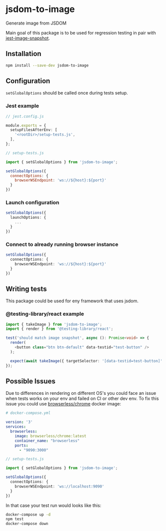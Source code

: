 # jsdom-to-image
Generate image from JSDOM

Main goal of this package is to be used for regression testing in pair with [jest-image-snapshot](https://github.com/americanexpress/jest-image-snapshot).

## Installation

```bash
npm install --save-dev jsdom-to-image
```

## Configuration

`setGlobalOptions` should be called once during tests setup.

### Jest example

```ts
// jest.config.js

module.exports = {
  setupFilesAfterEnv: [
    '<rootDir>/setup-tests.js',
  ],
};
```

```js
// setup-tests.js

import { setGlobalOptions } from 'jsdom-to-image';

setGlobalOptions({
  connectOptions: {
    browserWSEndpoint: 'ws://${host}:${port}'
  }
})
```

### Launch configuration

```ts
setGlobalOptions({
  launchOptions: {
    ...
  }
})
```

### Connect to already running browser instance

```ts
setGlobalOptions({
  connectOptions: {
    browserWSEndpoint: 'ws://${host}:${port}'
  }
})
```

## Writing tests

This package could be used for eny framework that uses jsdom.

### @testing-library/react example

```ts
import { takeImage } from 'jsdom-to-image';
import { render } from '@testing-library/react';

test('should match image snapshot', async (): Promise<void> => {
  render(
    <button class="btn btn-default" data-testid="test-button" />
  );

  expect(await takeImage({ targetSelector: '[data-testid=test-button]' })).toMatchImageSnapshot();
});
```

## Possible Issues

Due to differences in rendering on different OS's you could face an issue when tests works on your env and failed on CI or other dev env. To fix this issue you could use [browserless/chrome]() docker image:

```yml
# docker-compose.yml

version: '3'
services:
  browserless:
    image: browserless/chrome:latest
    container_name: "browserless"
    ports:
      - "9090:3000"
```

```ts
// setup-tests.js

import { setGlobalOptions } from 'jsdom-to-image';

setGlobalOptions({
  connectOptions: {
    browserWSEndpoint: 'ws://localhost:9090'
  }
})
```

In that case your test run would looks like this:
```bash
docker-compose up -d
npm test
docker-compose down
```
